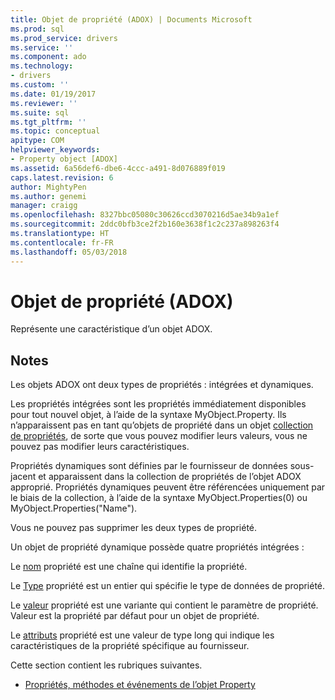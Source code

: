 ```yaml
---
title: Objet de propriété (ADOX) | Documents Microsoft
ms.prod: sql
ms.prod_service: drivers
ms.service: ''
ms.component: ado
ms.technology:
- drivers
ms.custom: ''
ms.date: 01/19/2017
ms.reviewer: ''
ms.suite: sql
ms.tgt_pltfrm: ''
ms.topic: conceptual
apitype: COM
helpviewer_keywords:
- Property object [ADOX]
ms.assetid: 6a56def6-dbe6-4ccc-a491-8d076889f019
caps.latest.revision: 6
author: MightyPen
ms.author: genemi
manager: craigg
ms.openlocfilehash: 8327bbc05080c30626ccd3070216d5ae34b9a1ef
ms.sourcegitcommit: 2ddc0bfb3ce2f2b160e3638f1c2c237a898263f4
ms.translationtype: HT
ms.contentlocale: fr-FR
ms.lasthandoff: 05/03/2018
---
```

# <a name="property-object-adox"></a>Objet de propriété (ADOX)
Représente une caractéristique d’un objet ADOX.  
  
## <a name="remarks"></a>Notes  
 Les objets ADOX ont deux types de propriétés : intégrées et dynamiques.  
  
 Les propriétés intégrées sont les propriétés immédiatement disponibles pour tout nouvel objet, à l’aide de la syntaxe MyObject.Property. Ils n’apparaissent pas en tant qu’objets de propriété dans un objet [collection de propriétés](../../../ado/reference/ado-api/properties-collection-ado.md), de sorte que vous pouvez modifier leurs valeurs, vous ne pouvez pas modifier leurs caractéristiques.  
  
 Propriétés dynamiques sont définies par le fournisseur de données sous-jacent et apparaissent dans la collection de propriétés de l’objet ADOX approprié.  Propriétés dynamiques peuvent être référencées uniquement par le biais de la collection, à l’aide de la syntaxe MyObject.Properties(0) ou MyObject.Properties("Name").  
  
 Vous ne pouvez pas supprimer les deux types de propriété.  
  
 Un objet de propriété dynamique possède quatre propriétés intégrées :  
  
 Le [nom](../../../ado/reference/ado-api/name-property-ado.md) propriété est une chaîne qui identifie la propriété.  
  
 Le [Type](../../../ado/reference/ado-api/type-property-ado.md) propriété est un entier qui spécifie le type de données de propriété.  
  
 Le [valeur](../../../ado/reference/ado-api/value-property-ado.md) propriété est une variante qui contient le paramètre de propriété. Valeur est la propriété par défaut pour un objet de propriété.  
  
 Le [attributs](../../../ado/reference/ado-api/attributes-property-ado.md) propriété est une valeur de type long qui indique les caractéristiques de la propriété spécifique au fournisseur.  
  
 Cette section contient les rubriques suivantes.  
  
-   [Propriétés, méthodes et événements de l’objet Property](../../../ado/reference/adox-api/adox-property-object-properties-methods-and-events.md)
